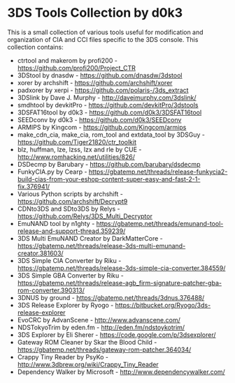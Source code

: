 # 3DS Tools Collection by d0k3

This is a small collection of various tools useful for modification and organization of CIA and CCI files specific to the 3DS console. This collection contains:
* ctrtool and makerom by profi200 - https://github.com/profi200/Project_CTR
* 3DStool by dnasdw - https://github.com/dnasdw/3dstool
* xorer by archshift - https://github.com/archshift/xorer
* padxorer by xerpi - https://github.com/polaris-/3ds_extract
* 3DSlink by Dave J. Murphy - http://davejmurphy.com/3dslink/
* smdhtool by devkitPro - https://github.com/devkitPro/3dstools
* 3DSFAT16tool by d0k3 - https://github.com/d0k3/3DSFAT16tool
* SEEDconv by d0k3 - https://github.com/d0k3/SEEDconv
* ARMIPS by Kingcom - https://github.com/Kingcom/armips
* make_cdn_cia, make_cia, rom_tool and extdata_tool by 3DSGuy - https://github.com/Tiger21820/ctr_toolkit
* blz, huffman, lze, lzss, lzx and rle by CUE - http://www.romhacking.net/utilities/826/
* DSDecmp by Barubary - https://github.com/barubary/dsdecmp
* FunkyCIA.py by Cearp - https://gbatemp.net/threads/release-funkycia2-build-cias-from-your-eshop-content-super-easy-and-fast-2-1-fix.376941/
* Various Python scripts by archshift - https://github.com/archshift/Decrypt9
* CDNto3DS and SDto3DS by Relys - https://github.com/Relys/3DS_Multi_Decryptor
* EmuNAND tool by n1ghty - https://gbatemp.net/threads/emunand-tool-release-and-support-thread.359239/
* 3DS Multi EmuNAND Creator by DarkMatterCore - https://gbatemp.net/threads/release-3ds-multi-emunand-creator.381603/
* 3DS Simple CIA Converter by Riku - https://gbatemp.net/threads/release-3ds-simple-cia-converter.384559/
* 3DS Simple GBA Converter by Riku - https://gbatemp.net/threads/release-agb_firm-signature-patcher-gba-rom-converter.390313/
* 3DNUS by ground - https://gbatemp.net/threads/3dnus.376488/
* 3DS Release Explorer by Ryogo - https://bitbucket.org/Ryogo/3ds-release-explorer
* EvoCRC by AdvanScene - http://www.advanscene.com/
* NDSTokyoTrim by eden.fm - http://eden.fm/ndstoykotrim/
* 3DS Explorer by Eli Sherer - https://code.google.com/p/3dsexplorer/
* Gateway ROM Cleaner by Skar the Blood Child - https://gbatemp.net/threads/gateway-rom-patcher.364034/
* Crappy Tiny Reader by PsyKo - http://www.3dbrew.org/wiki/Crappy_Tiny_Reader
* Dependency Walker by Microsoft - http://www.dependencywalker.com/
